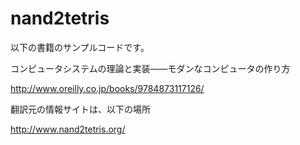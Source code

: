 # nand2tetris

以下の書籍のサンプルコードです。

コンピュータシステムの理論と実装――モダンなコンピュータの作り方

http://www.oreilly.co.jp/books/9784873117126/

翻訳元の情報サイトは、以下の場所

http://www.nand2tetris.org/

